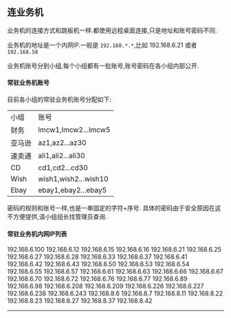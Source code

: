 
## 连业务机
业务机的连接方式和跳板机一样.都使用远程桌面连接,只是地址和账号密码不同.

业务机的地址是一个内网IP.一般是 `192.168.*.*`,比如 192.168.6.21 或者 `192.168.58`  

业务机账号分到小组,每个小组都有一批账号,账号密码在各小组内部公开.

#### 常驻业务机账号
目前各小组的常驻业务机账号分配如下:
<table>
    <tr>
    <td>小组</td>
    <td>账号</td>
    </tr>
    <tr>
    <td>财务</td>
    <td>lmcw1,lmcw2...lmcw5</td>
    </tr>
    <tr>
    <td>亚马逊</td>
    <td>az1,az2...az30</td>
    </tr>
    <tr>
    <td>速卖通</td>
    <td>ali1,ali2...ali30</td>
    </tr>
    <tr>
    <td>CD</td>
    <td>cd1,cd2...cd30</td>
    </tr>
    <tr>
    <td>Wish</td>
    <td>wish1,wish2...wish10</td>
    </tr>
    <tr>
    <td>Ebay</td>
    <td>ebay1,ebay2...ebay5</td>
    </tr>
</table>

密码的规则和账号一样,也是一串固定的字符+序号.
具体的密码由于安全原因在这不方便提供,请小组组长找管理员查询.

#### 常驻业务机内网IP列表
192.168.6.100
192.168.6.12
192.168.6.15
192.168.6.16
192.168.6.21
192.168.6.25
192.168.6.27
192.168.6.28
192.168.6.33
192.168.6.37
192.168.6.41
192.168.6.42
192.168.6.43
192.168.6.50
192.168.6.53
192.168.6.54
192.168.6.55
192.168.6.57
192.168.6.61
192.168.6.63
192.168.6.66
192.168.6.67
192.168.6.70
192.168.6.72
192.168.6.76
192.168.6.77
192.168.6.89
192.168.6.98
192.168.6.208
192.168.6.209
192.168.6.226
192.168.6.227
192.168.6.238
192.168.6.243
192.168.8.6
192.168.8.7
192.168.8.11
192.168.8.22
192.168.8.23
192.168.8.27
192.168.8.37
192.168.8.42

***
####


